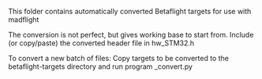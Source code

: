 This folder contains automatically converted Betaflight targets for use with madflight

The conversion is not perfect, but gives working base to start from. Include (or copy/paste) the converted header file in hw_STM32.h

To convert a new batch of files: Copy targets to be converted to the betaflight-targets directory and run program _convert.py
